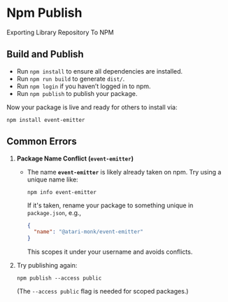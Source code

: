 # Npm Publish

Exporting Library Repository To NPM  

## **Build and Publish**
- Run `npm install` to ensure all dependencies are installed.
- Run `npm run build` to generate `dist/`.
- Run `npm login` if you haven’t logged in to npm.
- Run `npm publish` to publish your package.

Now your package is live and ready for others to install via:

```
npm install event-emitter
```

## Common Errors

1. **Package Name Conflict (`event-emitter`)**  
   - The name **`event-emitter`** is likely already taken on npm. Try using a unique name like:
     ```
     npm info event-emitter
     ```
     If it's taken, rename your package to something unique in `package.json`, e.g.,  
     ```json
     {
       "name": "@atari-monk/event-emitter"
     }
     ```
     This scopes it under your username and avoids conflicts.

2. Try publishing again:  
   ```
   npm publish --access public
   ```
   (The `--access public` flag is needed for scoped packages.)
